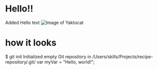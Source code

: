# Hello!!





Added Hello text
![Image of Yaktocat](https://octodex.github.com/images/yaktocat.png)
# how it looks 

$ git init
Initialized empty Git repository in /Users/skills/Projects/recipe-repository/.git/
var myVar = "Hello, world!";
